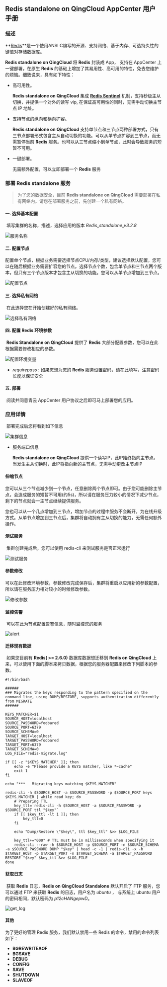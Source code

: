## Redis standalone on QingCloud AppCenter 用户手册

### 描述

**[Redis](https://redis.io/)**是一个使用ANSI C编写的开源、支持网络、基于内存、可选持久性的键值对存储数据库。

**Redis standalone on QingCloud** 将 **Redis** 封装成 App， 支持在 AppCenter 上一键部署，在原生 **Redis** 的基础上增加了其易用性、高可用的特性，免去您维护的烦恼。细致说来，具有如下特性：

- 高可用性。

  **Redis standalone on QingCloud** 集成 **[Redis Sentinel](https://redis.io/topics/sentinel)** 机制，支持秒级主从切换，并提供一个对外的读写 vip, 在保证高可用性的同时，无需手动切换主节点 IP 地址。

- 支持节点的纵向和横向扩容。

  **Redis standalone on QingCloud** 支持单节点和三节点两种部署方式，只有三节点部署形式包含主从自动切换的功能。可以从单节点扩容到三节点，而无需暂停当前 **Redis** 服务。也可以从三节点缩小到单节点，此时会导致服务的短暂不可用。

- 一键部署。 

  无需额外配置，可以立即部署一个 **Redis** 服务



### 部署 **Redis standalone** 服务

> 为了您的数据安全，目前 **Redis standalone on QingCloud** 需要部署在私有网络内。请您在部署服务之前，先创建一个私有网络。



#### 一. 选择基本配置

​      填写集群的名称，描述，选择应用的版本 _Redis_standalone_v3.2.8_

![服务名称](../../images/redis-standalone/base_step_1.png)

#### 二. 配置节点

​        配置单个节点，根据业务需要选择节点CPU/内存/类型，建议选择默认配置，您可以在随后根据业务需要扩容您的节点。选择节点个数，包含单节点和三节点两个版本，但只有三个节点版本才包含主从切换的功能。您可以从单节点增加到三节点。

![配置节点](../../images/redis-standalone/base_step_2.png)

#### 三. 选择私有网络

​     在此选择您在开始创建好的私有网络。

![选择私有网络](../../images/redis-standalone/base_step_3.png)

#### 四. 配置 Redis 环境参数

​       **Redis Standalone on QingCloud** 提供了 **Redis** 大部分配置参数，您可以在此根据需要修改相应的参数。

![配置环境变量](../../images/redis-standalone/base_step_4.png)

- _requirepass_ : 如果您想为您的 **Redis** 服务设置密码，请在此填写，注意密码长度以保证安全



#### 五. 部署

​       阅读并同意青云 AppCenter 用户协议之后即可马上部署您的应用。



### 应用详情

​	部署完成后您将看到如下信息

![集群信息](../../images/redis-standalone/cluster_info.png)



- 服务端口信息

  **Redis standalone on QingCloud** 提供一个读写IP，此IP始终指向主节点。当发生主从切换时，此IP将指向新的主节点，无需手动更改主节点IP

#### 伸缩节点

​	您可以从三个节点减少到一个节点，任意删除两个节点即可。由于您可能删除主节点，会造成服务的短暂不可用(约5s)，所以请在服务压力较小的情况下减少节点，剩下的节点就会一主节点继续提供服务。

​	您也可以从一个几点增加到三节点，增加节点的过程中服务不会断开，为在线升级方式。从单节点增加到三节点后，集群将自动拥有主从切换的能力，无需任何额外操作。



#### 测试服务

​	集群创建完成后，您可以使用 redis-cli 来测试服务是否正常运行

![测试服务](../../images/redis-standalone/test_redis.png)



#### 参数修改

​	可以在此修改环境参数，参数修改完成保存后，集群将重启以应用新的参数配置，所以请在服务压力相对较小的时候修改参数。

![修改参数](../../images/redis-standalone/change_env.png)



#### 监控告警

​	可以在此为节点配置告警信息，随时监控您的服务

![alert](../../images/redis-standalone/alert.png)



#### 迁移现有数据

​	如果您目前有 **Redis( >= 2.6.0)** 数据库数据想迁移到 **Redis on QingCloud** 上来，可以使用下面的脚本来拷贝数据，根据您的服务器配置来修改下列脚本的参数。

```shell
#!/bin/bash

######
###	Migrates the keys responding to the pattern specified on the command line, using DUMP/RESTORE, supports authentication differently from MIGRATE
######

KEYS_MATCHER=$1
SOURCE_HOST=localhost
SOURCE_PASSWORD=foobared
SOURCE_PORT=6379
SOURCE_SCHEMA=0
TARGET_HOST=localhost
TARGET_PASSWORD=foobared
TARGET_PORT=6379
TARGET_SCHEMA=0
LOG_FILE="redis-migrate.log"

if [[ -z "$KEYS_MATCHER" ]]; then
	echo -e "Please provide a KEYS matcher, like *~cache"
	exit 1
fi

echo "***	Migrating keys matching $KEYS_MATCHER"

redis-cli -h $SOURCE_HOST -a $SOURCE_PASSWORD -p $SOURCE_PORT keys $KEYS_MATCHER | while read key; do
	# Preparing TTL
	key_ttl=`redis-cli -h $SOURCE_HOST -a $SOURCE_PASSWORD -p $SOURCE_PORT ttl "$key"`
	if [[ $key_ttl -lt 1 ]]; then
		key_ttl=0
	fi

	echo "Dump/Restore \"$key\", ttl $key_ttl" &>> $LOG_FILE

	key_ttl+="000" # TTL must be in milliseconds when specifying it
	redis-cli --raw -h $SOURCE_HOST -p $SOURCE_PORT -n $SOURCE_SCHEMA -a $SOURCE_PASSWORD DUMP "$key" | head -c -1 | redis-cli -x -h $TARGET_HOST -p $TARGET_PORT -n $TARGET_SCHEMA -a $TARGET_PASSWORD RESTORE "$key" $key_ttl &>> $LOG_FILE
done
```



#### 获取日志

​	获取 **Redis** 日志，**Redis on QingCloud Standalone** 默认开启了 FTP 服务，您可以通过 FTP 来获取 **Redis** 的日志，用户名为 _ubuntu_ ， 与系统上 ubuntu 用户的密码相同，默认密码为 _p12cHANgepwD_。

![get_log](../../images/redis-standalone/get_log.png)



#### 其他

为了更好的管理 Redis 服务，我们默认禁用一些 Redis 的命令，禁用的命令列表如下：

- **BGREWRITEAOF**
- **BGSAVE**
- **DEBUG**
- **CONFIG**
- **SAVE**
- **SHUTDOWN**
- **SLAVEOF**

